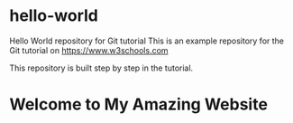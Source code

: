  # hello-world
Hello World repository for Git tutorial
This is an example repository for the Git tutorial on https://www.w3schools.com

This repository is built step by step in the tutorial.
<h1>Welcome to My Amazing Website</h1>

